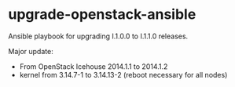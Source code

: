 upgrade-openstack-ansible
=========================

Ansible playbook for upgrading I.1.0.0 to I.1.1.0 releases.

Major update:
- From OpenStack Icehouse 2014.1.1 to 2014.1.2
- kernel from 3.14.7-1 to 3.14.13-2 (reboot necessary for all nodes)
